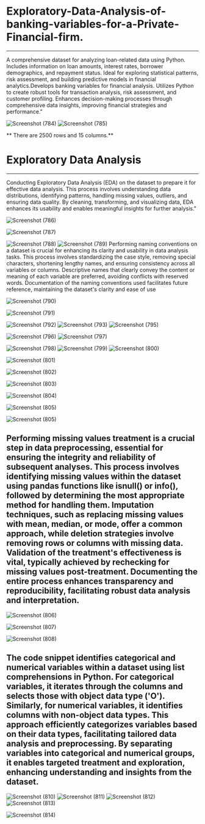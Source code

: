 # Exploratory-Data-Analysis-of-banking-variables-for-a-Private-Financial-firm.
---------------------------------------------------------------------------------------------------------------------------------------------------------------------------------
A comprehensive dataset for analyzing loan-related data using Python. Includes information on loan amounts, interest rates, borrower demographics, and repayment status. Ideal for exploring statistical patterns, risk assessment, and building predictive models in financial analytics.Develops banking variables for financial analysis. Utilizes Python to create robust tools for transaction analysis, risk assessment, and customer profiling. Enhances decision-making processes through comprehensive data insights, improving financial strategies and performance."

![Screenshot (784)](https://github.com/kajol105/Exploratory-Data-Analysis-of-banking-variables-for-a-Private-Financial-firm./assets/55199887/a14d5975-b20a-4bd7-925f-35f9b7e37868)
![Screenshot (785)](https://github.com/kajol105/Exploratory-Data-Analysis-of-banking-variables-for-a-Private-Financial-firm./assets/55199887/25c56812-aa68-43ad-aba1-199212cba2b9)

** There are 2500 rows and 15 columns.**

# Exploratory Data Analysis 
--------------------------------------------------------------------------------------------------------------------------------------------------------------------------------
Conducting Exploratory Data Analysis (EDA) on the dataset to prepare it for effective data analysis. This process involves understanding data distributions, identifying patterns, handling missing values, outliers, and ensuring data quality. By cleaning, transforming, and visualizing data, EDA enhances its usability and enables meaningful insights for further analysis."

![Screenshot (786)](https://github.com/kajol105/Exploratory-Data-Analysis-of-banking-variables-for-a-Private-Financial-firm./assets/55199887/c03c5f36-e49c-4f14-9e72-d607dfbcd088)

![Screenshot (787)](https://github.com/kajol105/Exploratory-Data-Analysis-of-banking-variables-for-a-Private-Financial-firm./assets/55199887/669238d0-0e53-4d54-b7af-b2fea9ffe99b)

![Screenshot (788)](https://github.com/kajol105/Exploratory-Data-Analysis-of-banking-variables-for-a-Private-Financial-firm./assets/55199887/b6b20492-ffe6-460a-8993-e9c08213be82)
![Screenshot (789)](https://github.com/kajol105/Exploratory-Data-Analysis-of-banking-variables-for-a-Private-Financial-firm./assets/55199887/28ca3345-6514-4fba-86cc-a6c247529171)
Performing naming conventions on a dataset is crucial for enhancing its clarity and usability in data analysis tasks. This process involves standardizing the case style, removing special characters, shortening lengthy names, and ensuring consistency across all variables or columns. Descriptive names that clearly convey the content or meaning of each variable are preferred, avoiding conflicts with reserved words. Documentation of the naming conventions used facilitates future reference, maintaining the dataset's clarity and ease of use


![Screenshot (790)](https://github.com/kajol105/Exploratory-Data-Analysis-of-banking-variables-for-a-Private-Financial-firm./assets/55199887/1eff5d78-8d2d-49b8-84c4-c853abe39b49)

![Screenshot (791)](https://github.com/kajol105/Exploratory-Data-Analysis-of-banking-variables-for-a-Private-Financial-firm./assets/55199887/a4824e47-6e04-4509-9df3-63e18a4dd835)

![Screenshot (792)](https://github.com/kajol105/Exploratory-Data-Analysis-of-banking-variables-for-a-Private-Financial-firm./assets/55199887/6b6cf946-ffca-4f93-83fa-ca1488d3bdad)
![Screenshot (793)](https://github.com/kajol105/Exploratory-Data-Analysis-of-banking-variables-for-a-Private-Financial-firm./assets/55199887/c46c7877-bff2-467d-8537-6e1edc4871fc)
![Screenshot (795)](https://github.com/kajol105/Exploratory-Data-Analysis-of-banking-variables-for-a-Private-Financial-firm./assets/55199887/0ba4b0ca-5b76-465e-8d94-3a95b1138fd0)

![Screenshot (796)](https://github.com/kajol105/Exploratory-Data-Analysis-of-banking-variables-for-a-Private-Financial-firm./assets/55199887/9b6032c8-c845-4f49-84b6-d254c583f247)
![Screenshot (797)](https://github.com/kajol105/Exploratory-Data-Analysis-of-banking-variables-for-a-Private-Financial-firm./assets/55199887/5c703e5b-b14d-4dcf-a60c-14578d3e7dce)

![Screenshot (798)](https://github.com/kajol105/Exploratory-Data-Analysis-of-banking-variables-for-a-Private-Financial-firm./assets/55199887/5783d45d-2474-43c2-929f-04cee707bb82)
![Screenshot (799)](https://github.com/kajol105/Exploratory-Data-Analysis-of-banking-variables-for-a-Private-Financial-firm./assets/55199887/24cea33a-1651-4550-b38b-7ded413e0591)
![Screenshot (800)](https://github.com/kajol105/Exploratory-Data-Analysis-of-banking-variables-for-a-Private-Financial-firm./assets/55199887/c08e6d00-aa3f-4cbf-bc18-342d8697fe83)

![Screenshot (801)](https://github.com/kajol105/Exploratory-Data-Analysis-of-banking-variables-for-a-Private-Financial-firm./assets/55199887/c5445d4d-6eb5-4a05-9657-dde71eb8e921)

![Screenshot (802)](https://github.com/kajol105/Exploratory-Data-Analysis-of-banking-variables-for-a-Private-Financial-firm./assets/55199887/d8ff4c5f-62c8-4c9d-9fd7-23d0c9be0519)


![Screenshot (803)](https://github.com/kajol105/Exploratory-Data-Analysis-of-banking-variables-for-a-Private-Financial-firm./assets/55199887/54739fdf-9d14-4bb8-8fb0-36bbb54fc9d3)

![Screenshot (804)](https://github.com/kajol105/Exploratory-Data-Analysis-of-banking-variables-for-a-Private-Financial-firm./assets/55199887/1676a549-fa6a-4a6f-b805-b50822a6c4f7)


![Screenshot (805)](https://github.com/kajol105/Exploratory-Data-Analysis-of-banking-variables-for-a-Private-Financial-firm./assets/55199887/815de9f2-446c-4b83-bac0-36365bed74af)

![Screenshot (805)](https://github.com/kajol105/Exploratory-Data-Analysis-of-banking-variables-for-a-Private-Financial-firm./assets/55199887/4e190f41-989a-4e2b-8da6-a54adaaf7e59)

Performing missing values treatment is a crucial step in data preprocessing, essential for ensuring the integrity and reliability of subsequent analyses. This process involves identifying missing values within the dataset using pandas functions like isnull() or info(), followed by determining the most appropriate method for handling them. Imputation techniques, such as replacing missing values with mean, median, or mode, offer a common approach, while deletion strategies involve removing rows or columns with missing data. Validation of the treatment's effectiveness is vital, typically achieved by rechecking for missing values post-treatment. Documenting the entire process enhances transparency and reproducibility, facilitating robust data analysis and interpretation.
--------------------------------------------------------------------------------------------------------------------------------------------------------------------------------
![Screenshot (806)](https://github.com/kajol105/Exploratory-Data-Analysis-of-banking-variables-for-a-Private-Financial-firm./assets/55199887/eff9016d-a2f8-422e-8999-1eed09ef2116)

![Screenshot (807)](https://github.com/kajol105/Exploratory-Data-Analysis-of-banking-variables-for-a-Private-Financial-firm./assets/55199887/df752c71-5a85-43c8-8d26-01313e24486f)

![Screenshot (808)](https://github.com/kajol105/Exploratory-Data-Analysis-of-banking-variables-for-a-Private-Financial-firm./assets/55199887/f009d099-5cd6-4438-a13b-a2d8920ff924)

The code snippet identifies categorical and numerical variables within a dataset using list comprehensions in Python. For categorical variables, it iterates through the columns and selects those with object data type ('O'). Similarly, for numerical variables, it identifies columns with non-object data types. This approach efficiently categorizes variables based on their data types, facilitating tailored data analysis and preprocessing. By separating variables into categorical and numerical groups, it enables targeted treatment and exploration, enhancing understanding and insights from the dataset.
-----------------------------------------------------------------------------------------------------------------------------------------------------------------------------


![Screenshot (810)](https://github.com/kajol105/Exploratory-Data-Analysis-of-banking-variables-for-a-Private-Financial-firm./assets/55199887/ae1a2e2c-e378-4a56-82ae-c53e0e05a40c)
![Screenshot (811)](https://github.com/kajol105/Exploratory-Data-Analysis-of-banking-variables-for-a-Private-Financial-firm./assets/55199887/8d4271cd-918b-4f8b-bc8f-ec91b6676844)
![Screenshot (812)](https://github.com/kajol105/Exploratory-Data-Analysis-of-banking-variables-for-a-Private-Financial-firm./assets/55199887/61e2b20c-4178-4f2d-8d86-3753b88da053)
![Screenshot (813)](https://github.com/kajol105/Exploratory-Data-Analysis-of-banking-variables-for-a-Private-Financial-firm./assets/55199887/c1446927-01ad-47ee-8234-c43e3783db02)

![Screenshot (814)](https://github.com/kajol105/Exploratory-Data-Analysis-of-banking-variables-for-a-Private-Financial-firm./assets/55199887/ee686d04-9cb0-4129-91b9-2e6da14a6f58)



